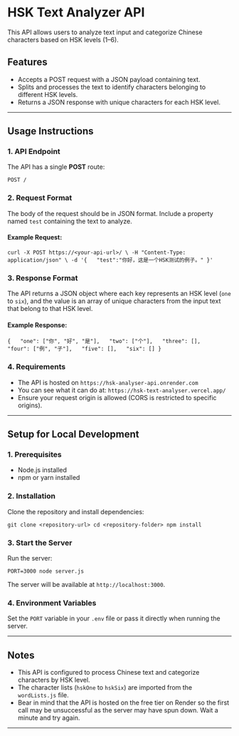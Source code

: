 HSK Text Analyzer API
=====================

This API allows users to analyze text input and categorize Chinese characters based on HSK levels (1–6).

Features
--------

*   Accepts a POST request with a JSON payload containing text.
*   Splits and processes the text to identify characters belonging to different HSK levels.
*   Returns a JSON response with unique characters for each HSK level.

* * *

Usage Instructions
------------------

### 1\. API Endpoint

The API has a single **POST** route:

`POST /`

### 2\. Request Format

The body of the request should be in JSON format. Include a property named `test` containing the text to analyze.

#### Example Request:

`curl -X POST https://<your-api-url>/ \ -H "Content-Type: application/json" \ -d '{   "test":"你好，这是一个HSK测试的例子。" }'`

### 3\. Response Format

The API returns a JSON object where each key represents an HSK level (`one` to `six`), and the value is an array of unique characters from the input text that belong to that HSK level.

#### Example Response:

`{   "one": ["你", "好", "是"],   "two": ["个"],   "three": [],   "four": ["例", "子"],   "five": [],   "six": [] }`

### 4\. Requirements

*   The API is hosted on `https://hsk-analyser-api.onrender.com`
*   You can see what it can do at: `https://hsk-text-analyser.vercel.app/`
*   Ensure your request origin is allowed (CORS is restricted to specific origins).

* * *

Setup for Local Development
---------------------------

### 1\. Prerequisites

*   Node.js installed
*   npm or yarn installed

### 2\. Installation

Clone the repository and install dependencies:

`git clone <repository-url> cd <repository-folder> npm install`

### 3\. Start the Server

Run the server:

`PORT=3000 node server.js`

The server will be available at `http://localhost:3000`.

### 4\. Environment Variables

Set the `PORT` variable in your `.env` file or pass it directly when running the server.

* * *

Notes
-----

*   This API is configured to process Chinese text and categorize characters by HSK level.
*   The character lists (`hskOne` to `hskSix`) are imported from the `wordLists.js` file.
*   Bear in mind that the API is hosted on the free tier on Render so the first call may be unsuccessful as the server may have spun down. Wait a minute and try again.

* * *